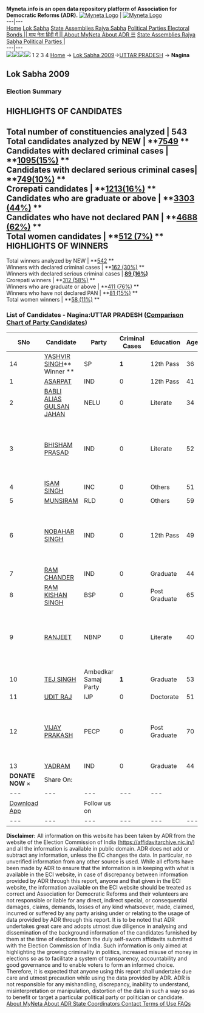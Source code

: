 **Myneta.info is an open data repository platform of Association for Democratic Reforms (ADR).**
[![Myneta Logo](https://www.myneta.info/lib/img/myneta-logo.png)](https://www.myneta.info/) | [![Myneta Logo](https://www.myneta.info/lib/img/adr-logo.png)](https://adrindia.org)  
---|---  
[Home](https://www.myneta.info/) [Lok Sabha](https://www.myneta.info/#ls "Lok Sabha") [ State Assemblies ](https://www.myneta.info/#sa "State Assemblies") [Rajya Sabha](https://www.myneta.info/#rs "Rajya Sabha") [Political Parties ](https://www.myneta.info/party "Political Parties") [ Electoral Bonds ](https://www.myneta.info/electoral_bonds "Electoral Bonds") [ || माय नेता हिंदी में || ](https://translate.google.co.in/translate?prev=hp&hl=en&js=y&u=www.myneta.info&sl=en&tl=hi&history_state0=) [ About MyNeta ](https://adrindia.org/content/about-myneta) [ About ADR ](https://adrindia.org/about-adr/who-we-are) [☰](javascript:void\(0\))
[ State Assemblies ](https://www.myneta.info/#sa "State Assemblies") [ Rajya Sabha ](https://www.myneta.info/#rs "Rajya Sabha") [ Political Parties ](https://www.myneta.info/party "Political Parties")
|   
---|---  
![](https://www.myneta.info/lib/img/banner/banner-1.png)![](https://www.myneta.info/lib/img/banner/banner-2.png)![](https://www.myneta.info/lib/img/banner/banner-3.png)![](https://www.myneta.info/lib/img/banner/banner-4.png)
1  2  3  4 
[Home](https://www.myneta.info/) → [Lok Sabha 2009](https://www.myneta.info/ls2009/)→[UTTAR PRADESH](https://www.myneta.info/ls2009/index.php?action=show_constituencies&state_id=24) → **Nagina**
### 
## Lok Sabha 2009
###  Election Summary 
HIGHLIGHTS OF CANDIDATES  
---  
Total number of constituencies analyzed |  543   
Total candidates analyzed by NEW | **[7549](https://www.myneta.info/ls2009/index.php?action=summary&subAction=candidates_analyzed&sort=candidate#summary) **  
Candidates with declared criminal cases | **[1095(15%)](https://www.myneta.info/ls2009/index.php?action=summary&subAction=crime&sort=candidate#summary) **  
Candidates with declared serious criminal cases| **[749(10%)](https://www.myneta.info/ls2009/index.php?action=summary&subAction=serious_crime&sort=candidate#summary) **  
Crorepati candidates | **[1213(16%)](https://www.myneta.info/ls2009/index.php?action=summary&subAction=crorepati&sort=candidate#summary) **  
Candidates who are graduate or above | **[3303 (44%)](https://www.myneta.info/ls2009/index.php?action=summary&subAction=education&sort=candidate#summary) **  
Candidates who have not declared PAN | **[4688 (62%)](https://www.myneta.info/ls2009/index.php?action=summary&subAction=without_pan&sort=candidate#summary) **  
Total women candidates | **[512 (7%)](https://www.myneta.info/ls2009/index.php?action=summary&subAction=women_candidate&sort=candidate#summary) **  
HIGHLIGHTS OF WINNERS  
---  
Total winners analyzed by NEW | **[542](https://www.myneta.info/ls2009/index.php?action=summary&subAction=winner_analyzed&sort=candidate#summary) **  
Winners with declared criminal cases | **[162 (30%)](https://www.myneta.info/ls2009/index.php?action=summary&subAction=winner_crime&sort=candidate#summary) **  
Winners with declared serious criminal cases | **[89 (16%)](https://www.myneta.info/ls2009/index.php?action=summary&subAction=winner_serious_crime&sort=candidate#summary)**  
Crorepati winners | **[312 (58%)](https://www.myneta.info/ls2009/index.php?action=summary&subAction=winner_crorepati&sort=candidate#summary) **  
Winners who are graduate or above | **[411 (76%)](https://www.myneta.info/ls2009/index.php?action=summary&subAction=winner_education&sort=candidate#summary) **  
Winners who have not declared PAN | **[81 (15%)](https://www.myneta.info/ls2009/index.php?action=summary&subAction=winner_without_pan&sort=candidate#summary) **  
Total women winners | **[58 (11%)](https://www.myneta.info/ls2009/index.php?action=summary&subAction=winner_women&sort=candidate#summary) **  
### List of Candidates - Nagina:UTTAR PRADESH ([Comparison Chart of Party Candidates](https://www.myneta.info/ls2009/comparisonchart.php?constituency_id=514))
SNo | Candidate| Party| Criminal Cases| Education| Age| Total Assets| Liabilities  
---|---|---|---|---|---|---|---  
14  | [YASHVIR SINGH](https://www.myneta.info/ls2009/candidate.php?candidate_id=8039)** Winner ** | SP | **1** | 12th Pass| 36 | Rs 7,84,562 ~ 7 Lacs+ | Rs 0 ~   
1  | [ASARPAT](https://www.myneta.info/ls2009/candidate.php?candidate_id=8047) | IND | 0 | 12th Pass| 41 | Rs 3,22,010 ~ 3 Lacs+ | Rs 0 ~   
2  | [BABLI ALIAS GULSAN JAHAN](https://www.myneta.info/ls2009/candidate.php?candidate_id=8043) | NELU | 0 | Literate| 34 | Rs 5,12,000 ~ 5 Lacs+ | Rs 0 ~   
3  | [BHISHAM PRASAD](https://www.myneta.info/ls2009/candidate.php?candidate_id=8049) | IND | 0 | Literate| 52 | ![](https://myneta.info/image_v2.php?myneta_folder=ls2009&candidate_id=8049&col=ta) | ![](https://myneta.info/image_v2.php?myneta_folder=ls2009&candidate_id=8049&col=lia)  
4  | [ISAM SINGH](https://www.myneta.info/ls2009/candidate.php?candidate_id=8038) | INC | 0 | Others| 51 | Rs 1,69,26,590 ~ 1 Crore+ | Rs 2,64,000 ~ 2 Lacs+  
5  | [MUNSIRAM](https://www.myneta.info/ls2009/candidate.php?candidate_id=8044) | RLD | 0 | Others| 59 | Rs 70,64,554 ~ 70 Lacs+ | Rs 1,20,573 ~ 1 Lacs+  
6  | [NOBAHAR SINGH](https://www.myneta.info/ls2009/candidate.php?candidate_id=8048) | IND | 0 | 12th Pass| 49 | ![](https://myneta.info/image_v2.php?myneta_folder=ls2009&candidate_id=8048&col=ta) | ![](https://myneta.info/image_v2.php?myneta_folder=ls2009&candidate_id=8048&col=lia)  
7  | [RAM CHANDER](https://www.myneta.info/ls2009/candidate.php?candidate_id=8051) | IND | 0 | Graduate| 44 | Rs 5,60,000 ~ 5 Lacs+ | Rs 0 ~   
8  | [RAM KISHAN SINGH](https://www.myneta.info/ls2009/candidate.php?candidate_id=8040) | BSP | 0 | Post Graduate| 65 | Rs 87,19,145 ~ 87 Lacs+ | Rs 0 ~   
9  | [RANJEET](https://www.myneta.info/ls2009/candidate.php?candidate_id=8045) | NBNP | 0 | Literate| 40 | ![](https://myneta.info/image_v2.php?myneta_folder=ls2009&candidate_id=8045&col=ta) | ![](https://myneta.info/image_v2.php?myneta_folder=ls2009&candidate_id=8045&col=lia)  
10  | [TEJ SINGH](https://www.myneta.info/ls2009/candidate.php?candidate_id=8042) | Ambedkar Samaj Party | **1** | Graduate| 53 | Rs 1,86,36,224 ~ 1 Crore+ | Rs 0 ~   
11  | [UDIT RAJ](https://www.myneta.info/ls2009/candidate.php?candidate_id=8041) | IJP | 0 | Doctorate| 51 | Rs 1,65,02,117 ~ 1 Crore+ | Rs 1,31,342 ~ 1 Lacs+  
12  | [VIJAY PRAKASH](https://www.myneta.info/ls2009/candidate.php?candidate_id=8046) | PECP | 0 | Post Graduate| 70 | ![](https://myneta.info/image_v2.php?myneta_folder=ls2009&candidate_id=8046&col=ta) | ![](https://myneta.info/image_v2.php?myneta_folder=ls2009&candidate_id=8046&col=lia)  
13  | [YADRAM](https://www.myneta.info/ls2009/candidate.php?candidate_id=8050) | IND | 0 | Graduate| 44 | Rs 10,97,205 ~ 10 Lacs+ | Rs 0 ~   
|  **DONATE NOW** × |  Share On:  | [](https://api.whatsapp.com/send?text=https%3A%2F%2Fmyneta.info%2Fpunjab2022%2Findex.php%3Faction%3Dshow_constituencies%26state_id%3D19) | [](https://www.facebook.com/sharer/sharer.php?u=https%3A%2F%2Fmyneta.info%2Fpunjab2022%2Findex.php%3Faction%3Dshow_constituencies%26state_id%3D19) | [](https://twitter.com/share?url=https%3A%2F%2Fmyneta.info%2Fpunjab2022%2Findex.php%3Faction%3Dshow_constituencies%26state_id%3D19)  
---|---|---|---|---  
| [ Download App ](https://play.google.com/store/apps/details?id=com.webrosoft.myneta1&pcampaignid=pcampaignidMKT-Other-global-all-co-prtnr-py-PartBadge-Mar2515-1) | [](https://play.google.com/store/apps/details?id=com.webrosoft.myneta1&pcampaignid=pcampaignidMKT-Other-global-all-co-prtnr-py-PartBadge-Mar2515-1) |  Follow us on  | [](https://www.facebook.com/adrindia.org/) | [](https://twitter.com/adrspeaks) | [](https://groups.google.com/g/national-election-watch?hl=en&pli=1) | [](https://www.instagram.com/adrspeaks/) | [](https://www.youtube.com/user/adrspeaks) | [](https://sharechat.com/profile/adrspeaks)  
---|---|---|---|---|---|---|---|---  
**Disclaimer:** All information on this website has been taken by ADR from the website of the Election Commission of India (https://affidavitarchive.nic.in/) and all the information is available in public domain. ADR does not add or subtract any information, unless the EC changes the data. In particular, no unverified information from any other source is used. While all efforts have been made by ADR to ensure that the information is in keeping with what is available in the ECI website, in case of discrepancy between information provided by ADR through this report, anyone and that given in the ECI website, the information available on the ECI website should be treated as correct and Association for Democratic Reforms and their volunteers are not responsible or liable for any direct, indirect special, or consequential damages, claims, demands, losses of any kind whatsoever, made, claimed, incurred or suffered by any party arising under or relating to the usage of data provided by ADR through this report. It is to be noted that ADR undertakes great care and adopts utmost due diligence in analysing and dissemination of the background information of the candidates furnished by them at the time of elections from the duly self-sworn affidavits submitted with the Election Commission of India. Such information is only aimed at highlighting the growing criminality in politics, increased misuse of money in elections so as to facilitate a system of transparency, accountability and good governance and to enable voters to form an informed choice. Therefore, it is expected that anyone using this report shall undertake due care and utmost precaution while using the data provided by ADR. ADR is not responsible for any mishandling, discrepancy, inability to understand, misinterpretation or manipulation, distortion of the data in such a way so as to benefit or target a particular political party or politician or candidate. 
[ About MyNeta ](https://adrindia.org/content/about-myneta) [ About ADR ](https://adrindia.org/about-adr/who-we-are) [ State Coordinators ](https://adrindia.org/about-adr/state-coordinators) [ Contact ](https://adrindia.org/contact-us) [ Terms of Use ](https://adrindia.org/content/adr-terms-use) [ FAQs ](https://adrindia.org/content/faqs)
